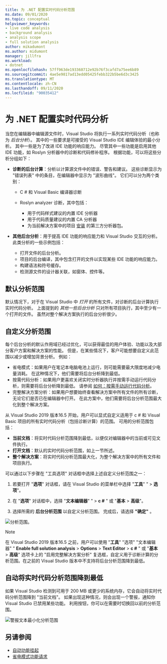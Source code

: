 ```yaml
---
title: 为 .NET 配置实时代码分析范围
ms.date: 09/01/2020
ms.topic: conceptual
helpviewer_keywords:
- live code analysis
- background analysis
- analysis scope
- full solution analysis
author: mikadumont
ms.author: midumont
manager: jillfra
ms.workload:
- dotnet
ms.openlocfilehash: 57ff963de193360712e92b76f3cafd7a75ee6b89
ms.sourcegitcommit: 4ae5e9817ad13edd05425febb322b5be6d3c3425
ms.translationtype: MT
ms.contentlocale: zh-CN
ms.lasthandoff: 09/11/2020
ms.locfileid: "90035412"
---
```

# <a name="configure-live-code-analysis-for-net"></a>为 .NET 配置实时代码分析

当您在编辑器中编辑源文件时，Visual Studio 将执行一系列实时代码分析（也称为 *后台分析*）。 其中的一些要求是可接受的 Visual Studio IDE 编辑体验的最小分析。 其中一些是为了改进 IDE 功能的响应能力。 尽管其中一些功能是启用其他 IDE 功能，如 Roslyn 分析器中的诊断和代码修补程序。 根据功能，可以将这些分析分组如下：

- **诊断的后台计算**：分析以计算源文件中的错误、警告和建议。 这些诊断显示为 "错误列表" 中的条目，在编辑器中显示为 "波形曲线"。 它们可以分为两个类别：
  - C # 和 Visual Basic 编译器诊断
  - Roslyn analyzer 诊断，其中包括：

    - 用于代码样式建议的内置 IDE 分析器
    - 用于代码质量建议的内置 CA 分析器
    - 为当前解决方案中的项目 [安装](./install-roslyn-analyzers.md) 的第三方分析器包。

- **其他后台分析**：用于提高 IDE 功能的响应能力和 Visual Studio 交互的分析。 此类分析的一些示例包括：
  - 打开文件的后台分析。
  - 项目的后台编译，其中包含打开的文件以实现某些 IDE 功能的响应能力。
  - 构建语法和符号缓存。
  - 检测源文件的设计器关联，如窗体、控件等。

## <a name="default-analysis-scope"></a>默认分析范围

默认情况下，对于在 Visual Studio 中 _打开_ 的所有文件，对诊断的后台计算执行实时代码分析。 上面提到的 _其他一些后台分析_ 只对所有项目执行，其中至少有一个打开的文件。 虽然对整个解决方案执行的后台分析很少。

## <a name="custom-analysis-scope"></a>自定义分析范围

每个后台分析的默认作用域已经过优化，可以获得最佳的用户体验、功能以及大部分客户方案和解决方案的性能。 但是，在某些情况下，客户可能想要自定义此范围以减少或增加背景分析。 例如：

- 省电模式：如果用户在笔记本电脑电池上运行，则可能需要最大限度地减少电量消耗。 在这种情况下，他们需要将后台分析降到最低。
- 按需代码分析：如果用户更喜欢关闭实时分析器执行并按需手动运行代码分析，则需要将后台分析降到最低。 请参阅 [如何：按需手动运行代码分析](./how-to-run-code-analysis-manually-for-managed-code.md)。
- 完整解决方案分析：如果用户想要始终查看解决方案中所有文件的所有诊断，无论它们是否已在编辑器中打开。 在此方案中，他们需要将后台分析范围最大化到整个解决方案。

从 Visual Studio 2019 版本16.5 开始，用户可以显式自定义适用于 c # 和 Visual Basic 项目的所有实时代码分析（包括诊断计算）的范围。 可用的分析范围包括：

- **当前文档**：将实时代码分析范围降到最低，以便仅对编辑器中的当前或可见文件执行。
- **打开文档**：默认的实时代码分析范围，如上一节所述。
- **整个解决方案**：将实时代码分析范围最大化，为整个解决方案中的所有文件和项目执行。

可以通过以下步骤在 "工具选项" 对话框中选择上述自定义分析范围之一：

1. 若要打开 "**选项**" 对话框，请在 Visual Studio 的菜单栏中选择 "**工具**" "  >  **选项**"。

2. 在 "**选项**" 对话框中，选择 "**文本编辑器**" "  >  **c #** " 或 "**基本**  >  **高级**"。

3. 选择所需的 **后台分析范围** 以自定义分析范围。 完成后，请选择 **"确定"** 。

![分析范围。](./media/background-analysis-scope.png)

> [!NOTE]
> 在 Visual Studio 2019 版本16.5 之前，用户可以使用 "**工具**" "选项" "文本编辑器" " **Enable full solution analysis**  >  **Options**  >  **Text Editor**  >  **c #** " 或 "**基本**  >  **高级**" 选项卡上的 "启用完整解决方案分析" 复选框，自定义用于诊断计算的分析范围。在之前的 Visual Studio 版本中不支持将后台分析范围降到最低。

## <a name="automatically-minimize-live-code-analysis-scope"></a>自动将实时代码分析范围降到最低

如果 Visual Studio 检测到可用于 200 MB 或更少的系统内存，它会自动将实时代码分析范围降到 "当前文档"。 如果出现这种情况，则会出现一个警报，通知你 Visual Studio 已禁用某些功能。 利用按钮，你可以在需要时切换回以前的分析范围。

![警报文本最小化分析范围](./media/fsa_alert.png)

## <a name="see-also"></a>另请参阅

- [自动功能挂起](./automatic-feature-suspension.md)
- [省电模式功能请求](https://github.com/dotnet/roslyn/issues/38429)
